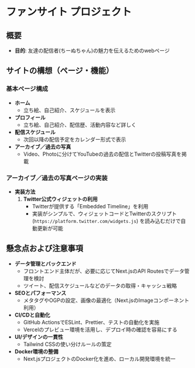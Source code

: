 # ファンサイト プロジェクト

## 概要
- **目的**: 友達の配信者(ちーぬちゃん)の魅力を伝えるためのwebページ

## サイトの構想（ページ・機能）
### 基本ページ構成
- **ホーム**
  - 立ち絵、自己紹介、スケジュールを表示
- **プロフィール**
  - 立ち絵、自己紹介、配信歴、活動内容など詳しく
- **配信スケジュール**
  - 次回以降の配信予定をカレンダー形式で表示
- **アーカイブ／過去の写真**
  - Video、Photoに分けてYouTubeの過去の配信とTwitterの投稿写真を掲載

### アーカイブ／過去の写真ページの実装
- **実装方法**
  1. **Twitter公式ウィジェットの利用**
     - Twitterが提供する「Embedded Timeline」を利用
     - 実装がシンプルで、ウィジェットコードとTwitterのスクリプト (`https://platform.twitter.com/widgets.js`) を読み込むだけで自動更新が可能

## 懸念点および注意事項
- **データ管理とバックエンド**
  - フロントエンド主体だが、必要に応じてNext.jsのAPI Routesでデータ管理を検討
  - ツイート、配信スケジュールなどのデータの取得・キャッシュ戦略
- **SEOとパフォーマンス**
  - メタタグやOGPの設定、画像の最適化（Next.jsのImageコンポーネント利用）
- **CI/CDと自動化**
  - GitHub ActionsでESLint、Prettier、テストの自動化を実施
  - Vercelのプレビュー環境を活用し、デプロイ時の確認を容易にする
- **UI/デザインの一貫性**
  - Tailwind CSSの使い分けルールの策定
- **Docker環境の整備**
  - Next.jsプロジェクトのDocker化を進め、ローカル開発環境を統一